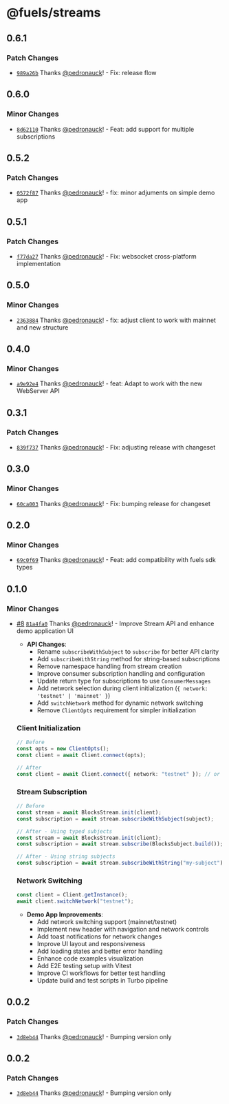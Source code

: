 # @fuels/streams

## 0.6.1

### Patch Changes

- [`989a26b`](https://github.com/FuelLabs/fuel-streams-js/commit/989a26b1ac9020b93b8020db3b22f03881a762a7) Thanks [@pedronauck](https://github.com/pedronauck)! - Fix: release flow

## 0.6.0

### Minor Changes

- [`8d62110`](https://github.com/FuelLabs/fuel-streams-js/commit/8d621108e18be56ed308b0d11a417f09e8026ced) Thanks [@pedronauck](https://github.com/pedronauck)! - Feat: add support for multiple subscriptions

## 0.5.2

### Patch Changes

- [`0572f87`](https://github.com/FuelLabs/fuel-streams-js/commit/0572f873fcd7653cd60f307d77521c04438ba591) Thanks [@pedronauck](https://github.com/pedronauck)! - fix: minor adjuments on simple demo app

## 0.5.1

### Patch Changes

- [`f77da27`](https://github.com/FuelLabs/fuel-streams-js/commit/f77da278bbbf6dccba2f9d7908b6b7bd1ef51dde) Thanks [@pedronauck](https://github.com/pedronauck)! - Fix: websocket cross-platform implementation

## 0.5.0

### Minor Changes

- [`2363884`](https://github.com/FuelLabs/fuel-streams-js/commit/2363884c8066b2a3c43dcaf8f6c2e25e9e536f27) Thanks [@pedronauck](https://github.com/pedronauck)! - fix: adjust client to work with mainnet and new structure

## 0.4.0

### Minor Changes

- [`a9e92e4`](https://github.com/FuelLabs/fuel-streams-js/commit/a9e92e487fe79b35bca661310437d7bcafd0f1bc) Thanks [@pedronauck](https://github.com/pedronauck)! - feat: Adapt to work with the new WebServer API

## 0.3.1

### Patch Changes

- [`839f737`](https://github.com/FuelLabs/fuel-streams-js/commit/839f737f468f5b991dbbe940df3a578465125227) Thanks [@pedronauck](https://github.com/pedronauck)! - Fix: adjusting release with changeset

## 0.3.0

### Minor Changes

- [`60ca003`](https://github.com/FuelLabs/fuel-streams-js/commit/60ca00331f198797deca343f523cb472a9dc2f89) Thanks [@pedronauck](https://github.com/pedronauck)! - Fix: bumping release for changeset

## 0.2.0

### Minor Changes

- [`69c0f69`](https://github.com/FuelLabs/fuel-streams-js/commit/69c0f692707fd13f40a39afb89f690a79105ec1e) Thanks [@pedronauck](https://github.com/pedronauck)! - Feat: add compatibility with fuels sdk types

## 0.1.0

### Minor Changes

- [#8](https://github.com/FuelLabs/fuel-streams-js/pull/8) [`81a4fa0`](https://github.com/FuelLabs/fuel-streams-js/commit/81a4fa0c0025b505f5c960ca561deff0501cfe04) Thanks [@pedronauck](https://github.com/pedronauck)! - Improve Stream API and enhance demo application UI

  - **API Changes**:
    - Rename `subscribeWithSubject` to `subscribe` for better API clarity
    - Add `subscribeWithString` method for string-based subscriptions
    - Remove namespace handling from stream creation
    - Improve consumer subscription handling and configuration
    - Update return type for subscriptions to use `ConsumerMessages`
    - Add network selection during client initialization (`{ network: 'testnet' | 'mainnet' }`)
    - Add `switchNetwork` method for dynamic network switching
    - Remove `ClientOpts` requirement for simpler initialization

  ### Client Initialization

  ```typescript
  // Before
  const opts = new ClientOpts();
  const client = await Client.connect(opts);

  // After
  const client = await Client.connect({ network: "testnet" }); // or 'mainnet'
  ```

  ### Stream Subscription

  ```typescript
  // Before
  const stream = await BlocksStream.init(client);
  const subscription = await stream.subscribeWithSubject(subject);

  // After - Using typed subjects
  const stream = await BlocksStream.init(client);
  const subscription = await stream.subscribe(BlocksSubject.build());

  // After - Using string subjects
  const subscription = await stream.subscribeWithString("my-subject");
  ```

  ### Network Switching

  ```typescript
  const client = Client.getInstance();
  await client.switchNetwork("testnet");
  ```

  - **Demo App Improvements**:
    - Add network switching support (mainnet/testnet)
    - Implement new header with navigation and network controls
    - Add toast notifications for network changes
    - Improve UI layout and responsiveness
    - Add loading states and better error handling
    - Enhance code examples visualization
    - Add E2E testing setup with Vitest
    - Improve CI workflows for better test handling
    - Update build and test scripts in Turbo pipeline

## 0.0.2

### Patch Changes

- [`3d8eb44`](https://github.com/FuelLabs/fuel-streams-js/commit/3d8eb44dd5719504b8fb6e632c874995fa55bee9) Thanks [@pedronauck](https://github.com/pedronauck)! - Bumping version only

## 0.0.2

### Patch Changes

- [`3d8eb44`](https://github.com/FuelLabs/fuel-streams-js/commit/3d8eb44dd5719504b8fb6e632c874995fa55bee9) Thanks [@pedronauck](https://github.com/pedronauck)! - Bumping version only
